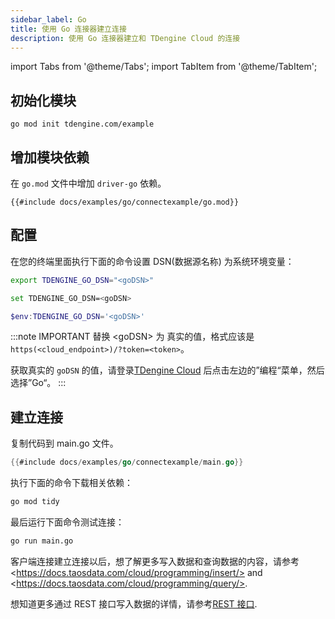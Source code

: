 ```yaml
---
sidebar_label: Go
title: 使用 Go 连接器建立连接
description: 使用 Go 连接器建立和 TDengine Cloud 的连接
---
```


<!-- exclude -->
import Tabs from '@theme/Tabs';
import TabItem from '@theme/TabItem';

<!-- exclude-end -->
## 初始化模块

```
go mod init tdengine.com/example
```

## 增加模块依赖

在 `go.mod` 文件中增加 `driver-go` 依赖。

```go-mod title="go.mod"
{{#include docs/examples/go/connectexample/go.mod}}
```

## 配置

在您的终端里面执行下面的命令设置 DSN(数据源名称) 为系统环境变量：

<Tabs defaultValue="bash">
<TabItem value="bash" label="Bash">

```bash
export TDENGINE_GO_DSN="<goDSN>"
```

</TabItem>
<TabItem value="cmd" label="CMD">

```bash
set TDENGINE_GO_DSN=<goDSN>
```

</TabItem>
<TabItem value="powershell" label="Powershell">

```powershell
$env:TDENGINE_GO_DSN='<goDSN>'
```

</TabItem>
</Tabs>


<!-- exclude -->
:::note IMPORTANT
替换 \<goDSN> 为 真实的值，格式应该是 `https(<cloud_endpoint>)/?token=<token>`。

获取真实的 `goDSN` 的值，请登录[TDengine Cloud](https://cloud.taosdata.com) 后点击左边的”编程“菜单，然后选择”Go“。
:::
<!-- exclude-end -->

## 建立连接

复制代码到 main.go 文件。

```go title="main.go"
{{#include docs/examples/go/connectexample/main.go}}
```

执行下面的命令下载相关依赖：

```bash
go mod tidy
```

最后运行下面命令测试连接：

```bash
go run main.go
```

客户端连接建立连接以后，想了解更多写入数据和查询数据的内容，请参考 \<https://docs.taosdata.com/cloud/programming/insert/> and \<https://docs.taosdata.com/cloud/programming/query/>.

想知道更多通过 REST 接口写入数据的详情，请参考[REST 接口](https://docs.taosdata.com/cloud/programming/connector/rest-api/).
